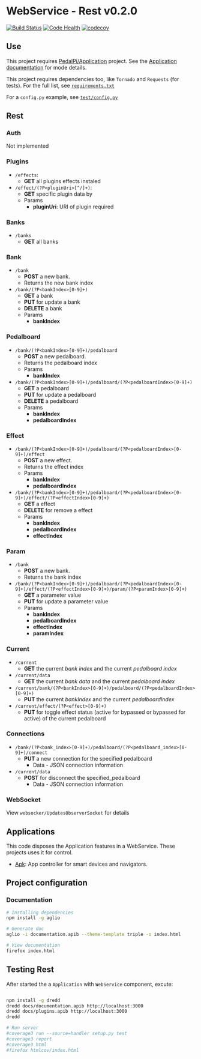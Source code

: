 # WebService - Rest v0.2.0

[![Build Status](https://travis-ci.org/PedalPi/WebService.svg?branch=master)](https://travis-ci.org/PedalPi/WebService) [![Code Health](https://landscape.io/github/PedalPi/WebService/master/landscape.svg?style=flat)](https://landscape.io/github/PedalPi/WebService/master) [![codecov](https://codecov.io/gh/PedalPi/WebService/branch/master/graph/badge.svg)](https://codecov.io/gh/PedalPi/WebService)


## Use

This project requires [PedalPi/Application](http://github.com/PedalPi/Application) project. See the [Application documentation](http://pedalpi-application.readthedocs.io/en/latest/#extending) for mode details.

This project requires dependencies too, like `Tornado` and `Requests` (for tests). For the full list, see [`requirements.txt`](https://github.com/PedalPi/WebService/blob/master/requirements.txt)

For a `config.py` example, see [`test/config.py`](https://github.com/PedalPi/WebService/blob/master/test/config.py)

## Rest

### Auth

Not implemented

### Plugins

* ```/effects```:
  * **GET** all plugins effects instaled
* ```/effect/(?P<pluginUri>[^/]+)```:
  * **GET** specific plugin data by
  * Params
    * **pluginUri**: URI of plugin required

### Banks

* ```/banks```
  *  **GET** all banks

### Bank

* ```/bank```
  * **POST** a new bank.
  * Returns the new bank index
* ```/bank/(?P<bankIndex>[0-9]+)```
  * **GET** a bank
  * **PUT** for update a bank
  * **DELETE** a bank
  * Params
    * **bankIndex**

### Pedalboard

* ```/bank/(?P<bankIndex>[0-9]+)/pedalboard```
  * **POST** a new pedalboard.
  * Returns the pedalboard index
  * Params
    * **bankIndex**
* ```/bank/(?P<bankIndex>[0-9]+)/pedalboard/(?P<pedalboardIndex>[0-9]+)```
  * **GET** a pedalboard
  * **PUT** for update a pedalboard
  * **DELETE** a pedalboard
  * Params
    * **bankIndex**
    * **pedalboardIndex**

### Effect

* ```/bank/(?P<bankIndex>[0-9]+)/pedalboard/(?P<pedalboardIndex>[0-9]+)/effect```
  * **POST** a new effect.
  * Returns the effect index
  * Params
    * **bankIndex**
    * **pedalboardIndex**
* ```/bank/(?P<bankIndex>[0-9]+)/pedalboard/(?P<pedalboardIndex>[0-9]+)/effect/(?P<effectIndex>[0-9]+)```
  * **GET** a effect
  * **DELETE** for remove a effect
  * Params
    * **bankIndex**
    * **pedalboardIndex**
    * **effectIndex**

### Param

* ```/bank```
  * **POST** a new bank.
  * Returns the bank index
* ```/bank/(?P<bankIndex>[0-9]+)/pedalboard/(?P<pedalboardIndex>[0-9]+)/effect/(?P<effectIndex>[0-9]+)/param/(?P<paramIndex>[0-9]+)```
  * **GET** a parameter value
  * **PUT** for update a parameter value
  * Params
    * **bankIndex**
    * **pedalboardIndex**
    * **effectIndex**
    * **paramIndex**

### Current

* ```/current```
  * **GET** the current _bank index_ and the current _pedalboard index_
* ```/current/data```
  * **GET** the current _bank data_ and the current _pedalboard index_
* ```/current/bank/(?P<bankIndex>[0-9]+)/pedalboard/(?P<pedalboardIndex>[0-9]+)```
  * **PUT** the current _bankIndex_ and the current _pedalboardIndex_
* ```/current/effect/(?P<effect>[0-9]+)```
  * **PUT** for toggle effect status (active for bypassed or bypassed for active) of the current pedalboard

### Connections

* ```/bank/(?P<bank_index>[0-9]+)/pedalboard/(?P<pedalboard_index>[0-9]+)/connect```
  * **PUT** a new connection for the specified pedalboard
    * Data - JSON connection information
* ```/current/data```
  * **POST** for disconnect the specified_pedalboard
    * Data - JSON connection information

### WebSocket

View ```websocker/UpdatesObserverSocket``` for details

## Applications

This code disposes the Application features in a WebService. These projects uses it for control.

* [Apk](https://github.com/PedalPi/Apk): App controller for smart devices and navigators.

## Project configuration

### Documentation

```bash
# Installing dependencies
npm install -g aglio

# Generate doc
aglio -i documentation.apib --theme-template triple -o index.html

# View documentation
firefox index.html
```

## Testing Rest

After started the a `Application` with `WebService` component, excute:

```bash

npm install -g dredd
dredd docs/documentation.apib http://localhost:3000
dredd docs/plugins.apib http://localhost:3000
dredd

# Run server
#coverage3 run --source=handler setup.py test
#coverage3 report
#coverage3 html
#firefox htmlcov/index.html
```
